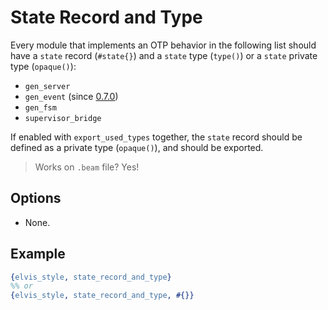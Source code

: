 # State Record and Type

Every module that implements an OTP behavior in the following list should have a `state` record
(`#state{}`) and a `state` type (`type()`) or a `state` private type (`opaque()`):

- `gen_server`
- `gen_event` (since [0.7.0](https://github.com/inaka/elvis_core/releases/tag/0.7.0))
- `gen_fsm`
- `supervisor_bridge`

If enabled with `export_used_types` together, the `state` record should be defined as a private
type (`opaque()`), and should be exported.

> Works on `.beam` file? Yes!

## Options

- None.

## Example

```erlang
{elvis_style, state_record_and_type}
%% or
{elvis_style, state_record_and_type, #{}}
```
